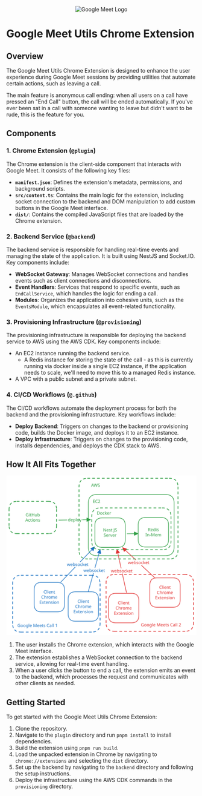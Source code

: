 <p align="center">
    <img src="https://fonts.gstatic.com/s/i/productlogos/meet_2020q4/v1/web-96dp/logo_meet_2020q4_color_2x_web_96dp.png" width="200" alt="Google Meet Logo" />
</p>

# Google Meet Utils Chrome Extension

## Overview

The Google Meet Utils Chrome Extension is designed to enhance the user experience during Google Meet sessions by providing utilities that automate certain actions, such as leaving a call.

The main feature is anonymous call ending: when all users on a call have pressed an "End Call" button, the call will be ended automatically. If you've ever been sat in a call with someone wanting to leave but didn't want to be rude, this is the feature for you.

## Components

### 1. Chrome Extension (`@plugin`)

The Chrome extension is the client-side component that interacts with Google Meet. It consists of the following key files:

- **`manifest.json`**: Defines the extension's metadata, permissions, and background scripts.
- **`src/content.ts`**: Contains the main logic for the extension, including socket connection to the backend and DOM manipulation to add custom buttons in the Google Meet interface.
- **`dist/`**: Contains the compiled JavaScript files that are loaded by the Chrome extension.

### 2. Backend Service (`@backend`)

The backend service is responsible for handling real-time events and managing the state of the application. It is built using NestJS and Socket.IO. Key components include:

- **WebSocket Gateway**: Manages WebSocket connections and handles events such as client connections and disconnections.
- **Event Handlers**: Services that respond to specific events, such as `EndCallService`, which handles the logic for ending a call.
- **Modules**: Organizes the application into cohesive units, such as the `EventsModule`, which encapsulates all event-related functionality.

### 3. Provisioning Infrastructure (`@provisioning`)

The provisioning infrastructure is responsible for deploying the backend service to AWS using the AWS CDK. Key components include:

- An EC2 instance running the backend service.
  - A Redis instance for storing the state of the call - as this is currently running via docker inside a single EC2 instance, if the application needs to scale, we'll need to move this to a managed Redis instance.
- A VPC with a public subnet and a private subnet.

### 4. CI/CD Workflows (`@.github`)

The CI/CD workflows automate the deployment process for both the backend and the provisioning infrastructure. Key workflows include:

- **Deploy Backend**: Triggers on changes to the backend or provisioning code, builds the Docker image, and deploys it to an EC2 instance.
- **Deploy Infrastructure**: Triggers on changes to the provisioning code, installs dependencies, and deploys the CDK stack to AWS.

## How It All Fits Together

![Architecture Diagram](./docs/extension-architecture.svg)

1. The user installs the Chrome extension, which interacts with the Google Meet interface.
2. The extension establishes a WebSocket connection to the backend service, allowing for real-time event handling.
3. When a user clicks the button to end a call, the extension emits an event to the backend, which processes the request and communicates with other clients as needed.

## Getting Started

To get started with the Google Meet Utils Chrome Extension:

1. Clone the repository.
2. Navigate to the `plugin` directory and run `pnpm install` to install dependencies.
3. Build the extension using `pnpm run build`.
4. Load the unpacked extension in Chrome by navigating to `chrome://extensions` and selecting the `dist` directory.
5. Set up the backend by navigating to the `backend` directory and following the setup instructions.
6. Deploy the infrastructure using the AWS CDK commands in the `provisioning` directory.
